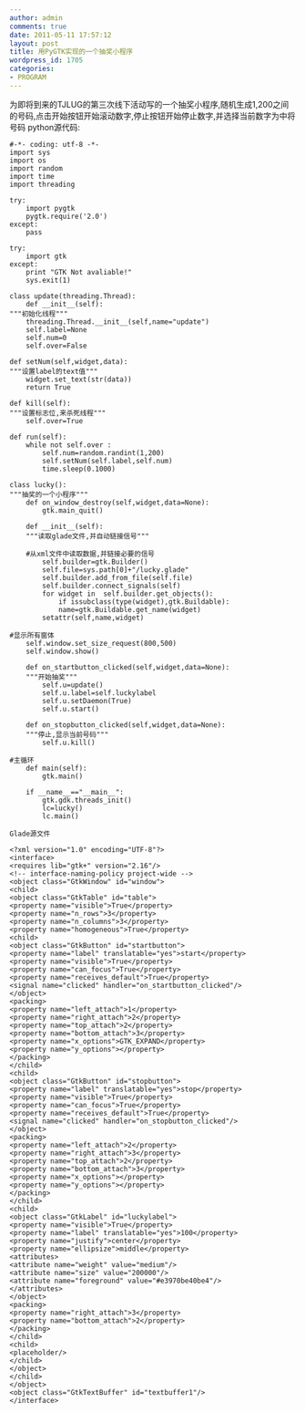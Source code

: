 ```yaml
---
author: admin
comments: true
date: 2011-05-11 17:57:12
layout: post
title: 用PyGTK实现的一个抽奖小程序
wordpress_id: 1705
categories:
- PROGRAM
---
```


为即将到来的TJLUG的第三次线下活动写的一个抽奖小程序,随机生成1,200之间的号码,点击开始按钮开始滚动数字,停止按钮开始停止数字,并选择当前数字为中将号码
    python源代码:

    #-*- coding: utf-8 -*-
    import sys
    import os
    import random
    import time
    import threading

    try:
        import pygtk
        pygtk.require('2.0')
    except:
        pass

    try:
        import gtk
    except:
        print "GTK Not avaliable!"
        sys.exit(1)

    class update(threading.Thread):
        def __init__(self):
    """初始化线程"""
        threading.Thread.__init__(self,name="update")
        self.label=None
        self.num=0
        self.over=False

    def setNum(self,widget,data):
    """设置label的text值"""
        widget.set_text(str(data))
        return True

    def kill(self):
    """设置标志位,来杀死线程"""
        self.over=True

    def run(self):
        while not self.over :
            self.num=random.randint(1,200)
            self.setNum(self.label,self.num)
            time.sleep(0.1000)

    class lucky():
    """抽奖的一个小程序"""
        def on_window_destroy(self,widget,data=None):
            gtk.main_quit()

        def __init__(self):
        """读取glade文件,并自动链接信号"""

        #从xml文件中读取数据,并链接必要的信号
            self.builder=gtk.Builder()
            self.file=sys.path[0]+"/lucky.glade"
            self.builder.add_from_file(self.file)
            self.builder.connect_signals(self)
            for widget in  self.builder.get_objects():
                if issubclass(type(widget),gtk.Buildable):
                name=gtk.Buildable.get_name(widget)
            setattr(self,name,widget)

    #显示所有窗体
        self.window.set_size_request(800,500)
        self.window.show()

        def on_startbutton_clicked(self,widget,data=None):
        """开始抽奖"""
            self.u=update()
            self.u.label=self.luckylabel
            self.u.setDaemon(True)
            self.u.start()

        def on_stopbutton_clicked(self,widget,data=None):
        """停止,显示当前号码"""
            self.u.kill()

    #主循环
        def main(self):
            gtk.main()

        if __name__=="__main__":
            gtk.gdk.threads_init()
            lc=lucky()
            lc.main()

    Glade源文件

    <?xml version="1.0" encoding="UTF-8"?>
    <interface>
    <requires lib="gtk+" version="2.16"/>
    <!-- interface-naming-policy project-wide -->
    <object class="GtkWindow" id="window">
    <child>
    <object class="GtkTable" id="table">
    <property name="visible">True</property>
    <property name="n_rows">3</property>
    <property name="n_columns">3</property>
    <property name="homogeneous">True</property>
    <child>
    <object class="GtkButton" id="startbutton">
    <property name="label" translatable="yes">start</property>
    <property name="visible">True</property>
    <property name="can_focus">True</property>
    <property name="receives_default">True</property>
    <signal name="clicked" handler="on_startbutton_clicked"/>
    </object>
    <packing>
    <property name="left_attach">1</property>
    <property name="right_attach">2</property>
    <property name="top_attach">2</property>
    <property name="bottom_attach">3</property>
    <property name="x_options">GTK_EXPAND</property>
    <property name="y_options"></property>
    </packing>
    </child>
    <child>
    <object class="GtkButton" id="stopbutton">
    <property name="label" translatable="yes">stop</property>
    <property name="visible">True</property>
    <property name="can_focus">True</property>
    <property name="receives_default">True</property>
    <signal name="clicked" handler="on_stopbutton_clicked"/>
    </object>
    <packing>
    <property name="left_attach">2</property>
    <property name="right_attach">3</property>
    <property name="top_attach">2</property>
    <property name="bottom_attach">3</property>
    <property name="x_options"></property>
    <property name="y_options"></property>
    </packing>
    </child>
    <child>
    <object class="GtkLabel" id="luckylabel">
    <property name="visible">True</property>
    <property name="label" translatable="yes">100</property>
    <property name="justify">center</property>
    <property name="ellipsize">middle</property>
    <attributes>
    <attribute name="weight" value="medium"/>
    <attribute name="size" value="200000"/>
    <attribute name="foreground" value="#e3970be40be4"/>
    </attributes>
    </object>
    <packing>
    <property name="right_attach">3</property>
    <property name="bottom_attach">2</property>
    </packing>
    </child>
    <child>
    <placeholder/>
    </child>
    </object>
    </child>
    </object>
    <object class="GtkTextBuffer" id="textbuffer1"/>
    </interface>
